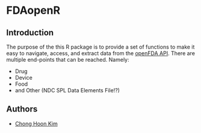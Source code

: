 # FDAopenR

## Introduction

The purpose of the this R package is to provide a set of functions to make it easy to navigate, access, and extract data from the [openFDA API](https://open.fda.gov/apis/). There are multiple end-points that can be reached. Namely:

- Drug
- Device
- Food
- and Other (NDC SPL Data Elements File!?)


## Authors

* [Chong Hoon Kim](mailto:chong.kim@ucdenver.edu)
